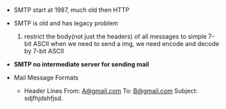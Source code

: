 - SMTP start at 1987, much old then HTTP
- SMTP is old and has legacy problem
  1. restrict the body(not just the headers) of all messages to simple 7-bit ASCII
     when we need to send a img, we need encode and decode by 7-bit ASCII
     
- **SMTP no intermediate server for sending mail**
- Mail Message Formats
  - Header Lines
    From: A@gmail.com
    To: B@gmail.com
    Subject: sdjfhjdshfjsd.